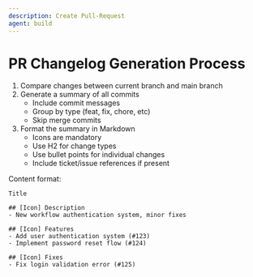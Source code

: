 ```yaml
---
description: Create Pull-Request
agent: build
---
```


# PR Changelog Generation Process

1. Compare changes between current branch and main branch
2. Generate a summary of all commits
   - Include commit messages
   - Group by type (feat, fix, chore, etc)
   - Skip merge commits
3. Format the summary in Markdown
   - Icons are mandatory
   - Use H2 for change types
   - Use bullet points for individual changes
   - Include ticket/issue references if present

Content format:

```
Title

## [Icon] Description
- New workflow authentication system, minor fixes

## [Icon] Features
- Add user authentication system (#123)
- Implement password reset flow (#124)

## [Icon] Fixes
- Fix login validation error (#125)
```
